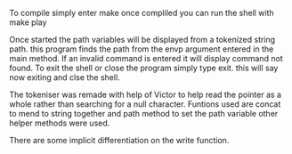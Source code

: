 To compile simply enter make
once compliled you can run the shell with make play

Once started the path variables will be displayed from a tokenized string path.
this program finds the path from the envp argument entered in the main method.
If an invalid command is entered it will display command not found.
To exit the shell or close the program simply type exit. this will say now exiting and clse the shell.

The tokeniser was remade with help of Victor to help read the pointer as a whole rather than searching for a null character. Funtions used are concat to mend to string together and path method to set the path variable other helper methods were used.

There are some implicit differentiation on the write function.